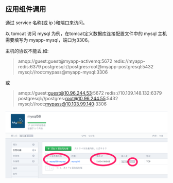 ## 应用组件调用

通过 service 名称(或 ip )和端口来访问。

以 tomcat 访问 mysql 为例，在tomcat定义数据库连接配置文件中的 mysql 主机需要填写为 myapp-mysql，端口为3306。

主机的协议不能丢,如:

> amqp://guest:guest@myapp-activemq:5672
> redis://myapp-redis:6379
> postgresql://postgres:root@myapp-postgresql:5432
> mysql://root:mypass@myapp-mysql:3306

或

> amqp://guest:guest@10.96.244.53:5672
> redis://10.109.148.132:6379
> postgresql://postgres:root@10.96.244.55:5432
> mysql://root:mypass@10.103.99.140:3306

![scene-25](./images/sense-25.png)
